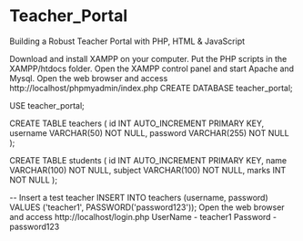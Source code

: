 # Teacher_Portal
Building a Robust Teacher Portal with PHP, HTML &amp; JavaScript


Download and install XAMPP on your computer.
Put the PHP scripts in the XAMPP/htdocs folder.
Open the XAMPP control panel and start Apache and Mysql.
Open the web browser and access http://localhost/phpmyadmin/index.php
CREATE DATABASE teacher_portal;

USE teacher_portal;

CREATE TABLE teachers (
    id INT AUTO_INCREMENT PRIMARY KEY,
    username VARCHAR(50) NOT NULL,
    password VARCHAR(255) NOT NULL
);

CREATE TABLE students (
    id INT AUTO_INCREMENT PRIMARY KEY,
    name VARCHAR(100) NOT NULL,
    subject VARCHAR(100) NOT NULL,
    marks INT NOT NULL
);

-- Insert a test teacher
INSERT INTO teachers (username, password) VALUES ('teacher1', PASSWORD('password123'));
Open the web browser and access http://localhost/login.php
UserName - teacher1
Password - password123
